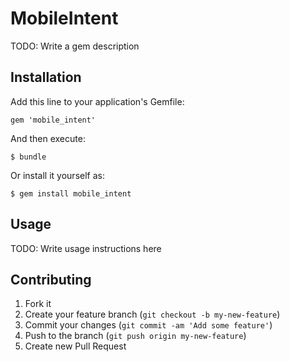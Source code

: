 # MobileIntent

TODO: Write a gem description

## Installation

Add this line to your application's Gemfile:

    gem 'mobile_intent'

And then execute:

    $ bundle

Or install it yourself as:

    $ gem install mobile_intent

## Usage

TODO: Write usage instructions here

## Contributing

1. Fork it
2. Create your feature branch (`git checkout -b my-new-feature`)
3. Commit your changes (`git commit -am 'Add some feature'`)
4. Push to the branch (`git push origin my-new-feature`)
5. Create new Pull Request
